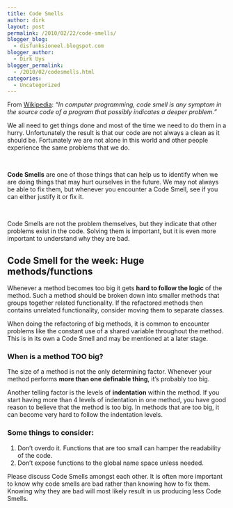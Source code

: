 ```yaml
---
title: Code Smells
author: dirk
layout: post
permalink: /2010/02/22/code-smells/
blogger_blog:
  - disfunksioneel.blogspot.com
blogger_author:
  - Dirk Uys
blogger_permalink:
  - /2010/02/codesmells.html
categories:
  - Uncategorized
---
```

<div>
  <p>
    <span>From <a href="http://en.wikipedia.org/wiki/Code_smell" title="Wikipedia">Wikipedia</a>: </span><i><span>“In computer programming, code smell is any symptom in the source code of a program that possibly indicates a deeper problem.”</span></i>
  </p></p> 
  
  <p>
    <span>We all need to get things done and most of the time we need to do them in a hurry. Unfortunately the result is that our code are not always a clean as it should be. Fortunately we are not alone in this world and other people experience the same problems that we do.</span>
  </p>
  
  <p>
    <span><br /></span>
  </p>
  
  <p>
    <b><span>Code Smells</span></b><span> are one of those things that can help us to identify when we are doing things that may hurt ourselves in the future. We may not always be able to fix them, but whenever you encounter a </span><span>Code Smell</span><span>, see if you can either justify it or fix it.</span>
  </p>
  
  <p>
    <span><br /></span>
  </p>
  
  <p>
    <span>Code Smells are not the problem themselves, but they indicate that other problems exist in the code. Solving them is important, but it is even more important to understand why they are bad.</span>
  </p>
  
  <h2>
    <span>Code Smell for the week: Huge methods/functions</span>
  </h2>
  
  <p>
    <span>Whenever a method becomes too big it gets </span><b><span>hard to follow the logic</span></b><span> of the method. Such a method should be broken down into smaller methods that groups together related functionality. If the refactored methods then contains unrelated functionality, consider moving them to separate classes.</span>
  </p>
  
  <p>
    <span>When doing the refactoring of big methods, it is common to encounter problems like the constant use of a shared variable throughout the method. This is in its own a Code Smell and may be mentioned at a later stage.</span>
  </p>
  
  <h3>
    <span>When is a method TOO big? </span>
  </h3>
  
  <p>
    <span>The size of a method is not the only determining factor. Whenever your method performs </span><b><span>more than one definable thing</span></b><span>, it&#8217;s probably too big.</span>
  </p>
  
  <p>
    <span>Another telling factor is the levels of </span><b><span>indentation</span></b><span> within the method. If you start having more than 4 levels of indentation in one method, you have good reason to believe that the method is too big. In methods that are too big, it can become very hard to follow the indentation levels.</span>
  </p>
  
  <h3>
    <span>Some things to consider:</span>
  </h3>
  
  <ol type="1">
    <li>
      <span>Don&#8217;t overdo it. Functions that are too small can hamper the readability of the code.</span>
    </li>
    <li>
      <span>Don&#8217;t expose functions to the global name space unless needed.</span>
    </li>
  </ol>
  
  <p>
    <span>Please discuss Code Smells amongst each other. It is often more important to know why code smells are bad rather than knowing how to fix them. Knowing why they are bad will most likely result in us producing less Code Smells.</span>
  </p>
</div>